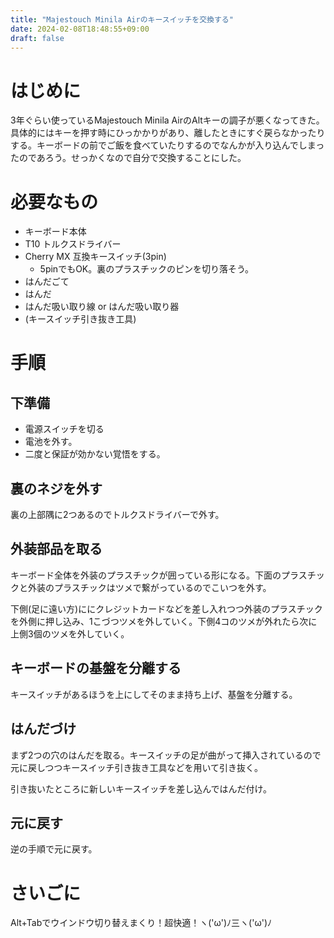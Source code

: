 ```yaml
---
title: "Majestouch Minila Airのキースイッチを交換する"
date: 2024-02-08T18:48:55+09:00
draft: false
---
```


# はじめに
3年ぐらい使っているMajestouch Minila AirのAltキーの調子が悪くなってきた。具体的にはキーを押す時にひっかかりがあり、離したときにすぐ戻らなかったりする。キーボードの前でご飯を食べていたりするのでなんかが入り込んでしまったのであろう。せっかくなので自分で交換することにした。

# 必要なもの
- キーボード本体
- T10 トルクスドライバー
- Cherry MX 互換キースイッチ(3pin)
  - 5pinでもOK。裏のプラスチックのピンを切り落そう。
- はんだごて
- はんだ
- はんだ吸い取り線 or はんだ吸い取り器
- (キースイッチ引き抜き工具)

# 手順

## 下準備
- 電源スイッチを切る
- 電池を外す。
- 二度と保証が効かない覚悟をする。

## 裏のネジを外す
裏の上部隅に2つあるのでトルクスドライバーで外す。

## 外装部品を取る
キーボード全体を外装のプラスチックが囲っている形になる。下面のプラスチックと外装のプラスチックはツメで繋がっているのでこいつを外す。

下側(足に遠い方)ににクレジットカードなどを差し入れつつ外装のプラスチックを外側に押し込み、1こづつツメを外していく。下側4コのツメが外れたら次に上側3個のツメを外していく。

## キーボードの基盤を分離する
キースイッチがあるほうを上にしてそのまま持ち上げ、基盤を分離する。

## はんだづけ
まず2つの穴のはんだを取る。キースイッチの足が曲がって挿入されているので元に戻しつつキースイッチ引き抜き工具などを用いて引き抜く。

引き抜いたところに新しいキースイッチを差し込んではんだ付け。

## 元に戻す
逆の手順で元に戻す。

# さいごに
Alt+Tabでウインドウ切り替えまくり！超快適！ヽ('ω')ﾉ三ヽ('ω')ﾉ

